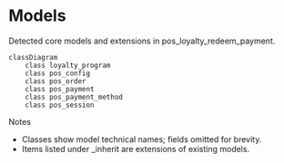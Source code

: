 # Models

Detected core models and extensions in pos_loyalty_redeem_payment.

```mermaid
classDiagram
    class loyalty_program
    class pos_config
    class pos_order
    class pos_payment
    class pos_payment_method
    class pos_session
```

Notes
- Classes show model technical names; fields omitted for brevity.
- Items listed under _inherit are extensions of existing models.
